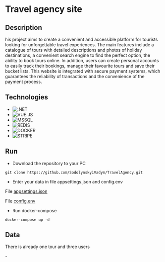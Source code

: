 # Travel agency site

## Description

<p> his project aims to create a convenient and accessible platform for tourists looking for unforgettable travel experiences. The main features include a catalogue of tours with detailed descriptions and photos of holiday 
destinations, a convenient search engine to find the perfect option, the ability to book tours online. In addition, users can create personal accounts to easily track their 
bookings, manage their favourite tours and save their bucket lists. This website is integrated with secure payment systems, which guarantees the reliability of transactions and the convenience of the payment process.</p>

## Technologies

- ![.NET](https://img.shields.io/badge/dotnet-8F2D97?style=for-the-badge&logo=dotnet&logoColor=white)
- ![VUE.JS](https://img.shields.io/badge/VUE.JS-1AC82F?style=for-the-badge&logo=vuedotjs&logoColor=white)
- ![MSSQL](https://img.shields.io/badge/MSSQL-red?style=for-the-badge&logo=dotnet&logoColor=white)
- ![REDIS](https://img.shields.io/badge/REDIS-FF0000?style=for-the-badge&logo=link&logoColor=white)
- ![DOCKER](https://img.shields.io/badge/DOCKER-blue?style=for-the-badge&logo=link&logoColor=white)
- ![STRIPE](https://img.shields.io/badge/Stripe-2871EA?style=for-the-badge&logo=stripe&logoColor=white)

## Run

- Download the repository to your PC
```
git clone https://github.com/SodolynskyiVadym/TravelAgency.git
```

- Enter your data in file appsettings.json and config.env

File [appsettings.json](TravelAgencyAPI/appsettings.json)

File [config.env](travel_agency_front/config.env)

- Run docker-compose
```
docker-compose up -d
```

## Data
<p>There is already one tour and three users</p>
- 

